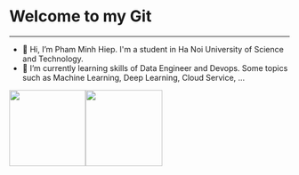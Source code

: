 # Welcome to my Git
---
- 👋 Hi, I’m Pham Minh Hiep. I'm a student in Ha Noi University of Science and Technology.
- 🌱 I’m currently learning skills of Data Engineer and Devops. Some topics such as Machine Learning, Deep Learning, Cloud Service, ... <br>

<a href="https://www.adamalston.com/"><img height="137.3px" src="https://github-readme-stats.vercel.app/api?username=buiquangmanhhp1999&hide_title=true&hide_border=true&show_icons=true&include_all_commits=true&count_private=true&line_height=21&text_color=000&icon_color=000&bg_color=0,ea6161,ffc64d,fffc4d,52fa5a&theme=graywhite" /><!-- wi*quL3fcV --><img height="137.3px" src="https://github-readme-stats.vercel.app/api/top-langs/?username=buiquangmanhhp1999&hide=html&hide_title=true&hide_border=true&layout=compact&langs_count=7&exclude_repo=comp426&text_color=000&icon_color=fff&bg_color=0,52fa5a,4dfcff,c64dff&theme=graywhite" /></a>
